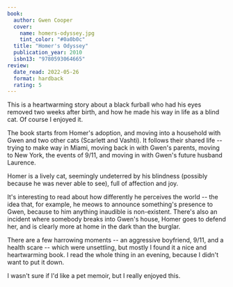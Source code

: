 ```yaml
---
book:
  author: Gwen Cooper
  cover:
    name: homers-odyssey.jpg
    tint_color: "#0a0b0c"
  title: "Homer's Odyssey"
  publication_year: 2010
  isbn13: "9780593064665"
review:
  date_read: 2022-05-26
  format: hardback
  rating: 5
---
```


This is a heartwarming story about a black furball who had his eyes removed two weeks after birth, and how he made his way in life as a blind cat.
Of course I enjoyed it.

The book starts from Homer's adoption, and moving into a household with Gwen and two other cats (Scarlett and Vashti).
It follows their shared life -- trying to make way in Miami, moving back in with Gwen's parents, moving to New York, the events of 9/11, and moving in with Gwen's future husband Laurence.

Homer is a lively cat, seemingly undeterred by his blindness (possibly because he was never able to see), full of affection and joy.

It's interesting to read about how differently he perceives the world -- the idea that, for example, he meows to announce something's presence to Gwen, because to him anything inaudible is non-existent.
There's also an incident where somebody breaks into Gwen's house, Homer goes to defend her, and is clearly more at home in the dark than the burglar.

There are a few harrowing moments -- an aggressive boyfriend, 9/11, and a health scare -- which were unsettling, but mostly I found it a nice and heartwarming book.
I read the whole thing in an evening, because I didn't want to put it down.

I wasn't sure if I'd like a pet memoir, but I really enjoyed this.
